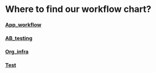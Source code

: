 # Where to find our workflow chart?

### [App_workflow](https://app.diagrams.net/?libs=general;flowchart#Hudothemath1984%2Fdraw_diagram%2Fmaster%2Fwf_ofsn_api.drawio)
### [AB_testing](https://app.diagrams.net/#Hudothemath1984%2Fdraw_diagram%2Fmaster%2Fwf_ab_testing.drawio)
### [Org_infra](https://drive.google.com/file/d/1-EVkypxB4oSbpgU51mv6fcF0SIAjs2zN/view?usp=sharing)
### [Test](https://app.diagrams.net/?lightbox=1&highlight=0000ff&edit=_blank&layers=1&nav=1&title=org_infra.drawio#Uhttps%3A%2F%2Fdrive.google.com%2Fuc%3Fid%3D1-EVkypxB4oSbpgU51mv6fcF0SIAjs2zN%26export%3Ddownload)